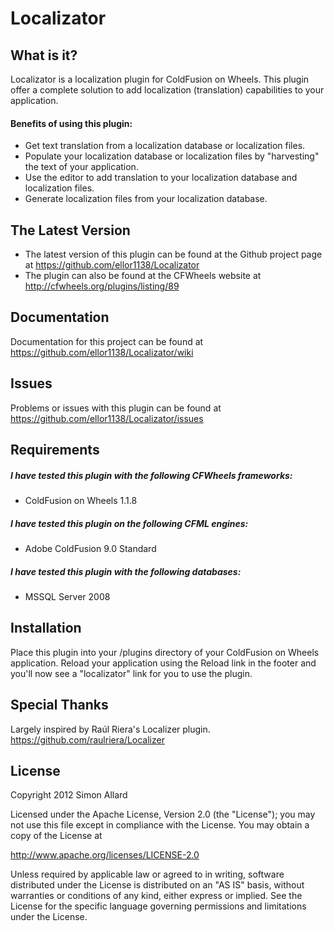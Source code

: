 ﻿# Localizator

## What is it?

Localizator is a localization plugin for ColdFusion on Wheels. This plugin offer a complete solution to add localization (translation) capabilities to your application.

#### Benefits of using this plugin:
* Get text translation from a localization database or localization files.
* Populate your localization database or localization files by "harvesting" the text of your application.
* Use the editor to add translation to your localization database and localization files.
* Generate localization files from your localization database.

## The Latest Version
* The latest version of this plugin can be found at the Github project page at https://github.com/ellor1138/Localizator
* The plugin can also be found at the CFWheels website at http://cfwheels.org/plugins/listing/89

## Documentation
Documentation for this project can be found at https://github.com/ellor1138/Localizator/wiki

## Issues
Problems or issues with this plugin can be found at https://github.com/ellor1138/Localizator/issues

## Requirements
##### I have tested this plugin with the following CFWheels frameworks:
* ColdFusion on Wheels 1.1.8

##### I have tested this plugin on the following CFML engines:
* Adobe ColdFusion 9.0 Standard

##### I have tested this plugin with the following databases:
* MSSQL Server 2008

## Installation
Place this plugin into your /plugins directory of your ColdFusion on Wheels application. Reload your application using the Reload link in the footer and you'll now see a "localizator" link for you to use the plugin.

## Special Thanks
Largely inspired by Raúl Riera's Localizer plugin. https://github.com/raulriera/Localizer

## License
Copyright 2012 Simon Allard
				
Licensed under the Apache License, Version 2.0 (the "License");
you may not use this file except in compliance with the License.
You may obtain a copy of the License at
				
http://www.apache.org/licenses/LICENSE-2.0
				
Unless required by applicable law or agreed to in writing, software
distributed under the License is distributed on an "AS IS" basis,
without warranties or conditions of any kind, either express or implied.
See the License for the specific language governing permissions and
limitations under the License.